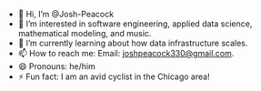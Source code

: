 - 👋 Hi, I’m @Josh-Peacock
- 👀 I’m interested in software engineering, applied data science, mathematical modeling, and music.
- 🌱 I’m currently learning about how data infrastructure scales.
- 📫 How to reach me: Email: joshpeacock330@gmail.com.
- 😄 Pronouns: he/him
- ⚡ Fun fact: I am an avid cyclist in the Chicago area!

<!---
Josh-Peacock/Josh-Peacock is a ✨ special ✨ repository because its `README.md` (this file) appears on your GitHub profile.
You can click the Preview link to take a look at your changes.
--->
